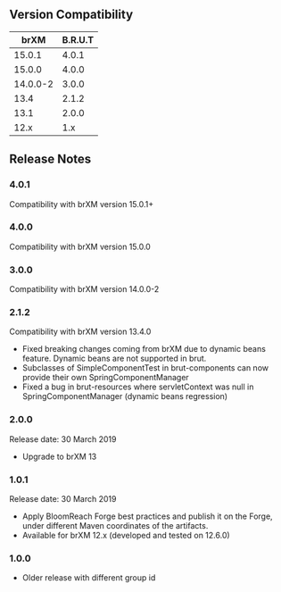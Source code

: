 <!--
  Copyright 2017-2022 BloomReach Inc. (http://www.bloomreach.com)

  Licensed under the Apache License, Version 2.0 (the "License");
  you may not use this file except in compliance with the License.
  You may obtain a copy of the License at

   http://www.apache.org/licenses/LICENSE-2.0

  Unless required by applicable law or agreed to in writing, software
  distributed under the License is distributed on an "AS IS" BASIS,
  WITHOUT WARRANTIES OR CONDITIONS OF ANY KIND, either express or implied.
  See the License for the specific language governing permissions and
  limitations under the License.
  -->

## Version Compatibility

| brXM     | B.R.U.T |
|----------|---------|
| 15.0.1   | 4.0.1   |
| 15.0.0   | 4.0.0   |
| 14.0.0-2 | 3.0.0   |
| 13.4     | 2.1.2   |
| 13.1     | 2.0.0   |
| 12.x     | 1.x     |

## Release Notes

### 4.0.1
Compatibility with brXM version 15.0.1+

### 4.0.0
Compatibility with brXM version 15.0.0

### 3.0.0
Compatibility with brXM version 14.0.0-2

### 2.1.2
Compatibility with brXM version 13.4.0

* Fixed breaking changes coming from brXM due to dynamic beans feature. Dynamic beans are not supported in brut.
* Subclasses of SimpleComponentTest in brut-components can now provide their own SpringComponentManager
* Fixed a bug in brut-resources where servletContext was null in SpringComponentManager (dynamic beans regression)

### 2.0.0

<p class="smallinfo">Release date: 30 March 2019</p>

+ Upgrade to brXM 13

### 1.0.1

<p class="smallinfo">Release date: 30 March 2019</p>

+ Apply BloomReach Forge best practices and publish it on the Forge, under different Maven coordinates of the artifacts.
+ Available for brXM 12.x (developed and tested on 12.6.0)

### 1.0.0
+ Older release with different group id